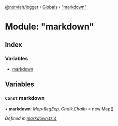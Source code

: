 [@norviah/logger](../README.md) › [Globals](../globals.md) › ["markdown"](_markdown_.md)

# Module: "markdown"

## Index

### Variables

* [markdown](_markdown_.md#const-markdown)

## Variables

### `Const` markdown

• **markdown**: *Map‹RegExp, Chalk.Chalk›* = new Map()

*Defined in [markdown.ts:4](https://github.com/norviah/logger/blob/d822869/src/markdown.ts#L4)*
